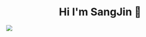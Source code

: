 ### <h1 align="center">Hi I'm SangJin 👋</h1>


<img style="text-align:center" src="https://i.pinimg.com/originals/75/9f/f1/759ff125fdedeafd3efe68514b70b120.gif">

<!--
**lsj0202/lsj0202** is a ✨ _special_ ✨ repository because its `README.md` (this file) appears on your GitHub profile.

Here are some ideas to get you started:

- 🔭 I’m currently working on ...
- 🌱 I’m currently learning ...
- 👯 I’m looking to collaborate on ...
- 🤔 I’m looking for help with ...
- 💬 Ask me about ...
- 📫 How to reach me: ...
- 😄 Pronouns: ...
- ⚡ Fun fact: ...
-->

